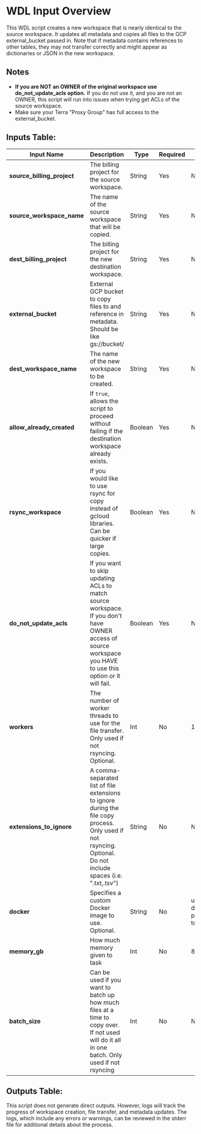 # WDL Input Overview

This WDL script creates a new workspace that is nearly identical to the source workspace. It updates all metadata and copies all files to the GCP external_bucket passed in. Note that if metadata contains references to other tables, they may not transfer correctly and might appear as dictionaries or JSON in the new workspace.

## Notes

*  **If you are NOT an OWNER of the original workspace use do_not_update_acls option.** If you do not use it, and you are not an OWNER, this script will run into issues when trying get ACLs of the source workspace.
* Make sure your Terra "Proxy Group" has full access to the external_bucket.

## Inputs Table:

| Input Name                 | Description                                                                                                                                                     | Type     | Required | Default                                                                                     |
|----------------------------|-----------------------------------------------------------------------------------------------------------------------------------------------------------------|----------|----------|---------------------------------------------------------------------------------------------|
| **source_billing_project** | The billing project for the source workspace.                                                                                                                   | String   | Yes      | N/A                                                                                         |
| **source_workspace_name**  | The name of the source workspace that will be copied.                                                                                                           | String   | Yes      | N/A                                                                                         |
| **dest_billing_project**   | The billing project for the new destination workspace.                                                                                                          | String   | Yes      | N/A                                                                                         |
| **external_bucket**        | External GCP bucket to copy files to and reference in metadata. Should be like gs://bucket/                                                                     | String   | Yes      | N/A                                                                                         |
| **dest_workspace_name**    | The name of the new workspace to be created.                                                                                                                    | String   | Yes      | N/A                                                                                         |
| **allow_already_created**  | If `true`, allows the script to proceed without failing if the destination workspace already exists.                                                            | Boolean  | Yes      | N/A                                                                                         |
| **rsync_workspace**        | If you would like to use rsync for copy instead of gcloud libraries. Can be quicker if large copies.                                                            | Boolean  | Yes      | N/A                                                                                         |
| **do_not_update_acls**     | If you want to skip updating ACLs to match source workspace. If you don't have OWNER access of source workspace you HAVE to use this option or it will fail.    | Boolean  | Yes      | N/A                                                                                         |
| **workers**                | The number of worker threads to use for the file transfer. Only used if not rsyncing. Optional.                                                                 | Int      | No       | 10                                                                                          |
| **extensions_to_ignore**   | A comma-separated list of file extensions to ignore during the file copy process. Only used if not rsyncing. Optional. Do not include spaces (i.e. ".txt,.tsv") | String   | No       | N/A                                                                                         |
| **docker**                 | Specifies a custom Docker image to use. Optional.                                                                                                               | String   | No       | us-central1-docker.pkg.dev/operations-portal-427515/ops-toolbox/ops_terra_utils_slim:latest |
| **memory_gb**              | How much memory given to task                                                                                                                                   | Int      | No       | 8                                                                                           |
| **batch_size**             | Can be used if you want to batch up how much files at a time to copy over. If not used will do it all in one batch. Only used if not rsyncing                   | Int      | No       | N/A                                                                                         |

## Outputs Table:
This script does not generate direct outputs. However, logs will track the progress of workspace creation, file transfer, and metadata updates. The logs, which include any errors or warnings, can be reviewed in the stderr file for additional details about the process.
